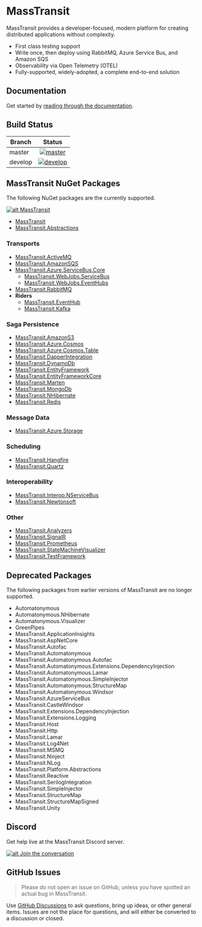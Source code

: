 # MassTransit

MassTransit provides a developer-focused, modern platform for creating distributed applications without complexity.

- First class testing support
- Write once, then deploy using RabbitMQ, Azure Service Bus, and Amazon SQS
- Observability via Open Telemetry (OTEL)
- Fully-supported, widely-adopted, a complete end-to-end solution

## Documentation

Get started by [reading through the documentation](https://masstransit-project.com/).

## Build Status

| Branch  |                                                                                              Status                                                                                              |
|---------|:------------------------------------------------------------------------------------------------------------------------------------------------------------------------------------------------:|
| master  |  [![master](https://github.com/MassTransit/MassTransit/actions/workflows/build.yml/badge.svg?branch=master&event=push)](https://github.com/MassTransit/MassTransit/actions/workflows/build.yml)  |
| develop | [![develop](https://github.com/MassTransit/MassTransit/actions/workflows/build.yml/badge.svg?branch=develop&event=push)](https://github.com/MassTransit/MassTransit/actions/workflows/build.yml) |

## MassTransit NuGet Packages

The following NuGet packages are the currently supported.

[![alt MassTransit](https://img.shields.io/nuget/v/MassTransit.svg "MassTransit")](https://nuget.org/packages/MassTransit/)

* [MassTransit](https://nuget.org/packages/MassTransit/)
* [MassTransit.Abstractions](https://www.nuget.org/packages/MassTransit.Abstractions/)

### Transports

* [MassTransit.ActiveMQ](https://nuget.org/packages/MassTransit.ActiveMQ/)
* [MassTransit.AmazonSQS](https://nuget.org/packages/MassTransit.AmazonSQS/)
* [MassTransit.Azure.ServiceBus.Core](https://nuget.org/packages/MassTransit.Azure.ServiceBus.Core/)
    * [MassTransit.WebJobs.ServiceBus](https://nuget.org/packages/MassTransit.WebJobs.ServiceBus/)
    * [MassTransit.WebJobs.EventHubs](https://nuget.org/packages/MassTransit.WebJobs.EventHubs/)
* [MassTransit.RabbitMQ](https://nuget.org/packages/MassTransit.RabbitMQ/)
* **Riders**
    * [MassTransit.EventHub](https://nuget.org/packages/MassTransit.EventHub/)
    * [MassTransit.Kafka](https://nuget.org/packages/MassTransit.Kafka/)

### Saga Persistence

* [MassTransit.AmazonS3](https://nuget.org/packages/MassTransit.AmazonS3/)
* [MassTransit.Azure.Cosmos](https://nuget.org/packages/MassTransit.Azure.Cosmos/)
* [MassTransit.Azure.Cosmos.Table](https://nuget.org/packages/MassTransit.Azure.Cosmos.Table/)
* [MassTransit.DapperIntegration](https://nuget.org/packages/MassTransit.DapperIntegration/)
* [MassTransit.DynamoDb](https://nuget.org/packages/MassTransit.DynamoDb/)
* [MassTransit.EntityFramework](https://nuget.org/packages/MassTransit.EntityFramework/)
* [MassTransit.EntityFrameworkCore](https://nuget.org/packages/MassTransit.EntityFrameworkCore/)
* [MassTransit.Marten](https://nuget.org/packages/MassTransit.Marten/)
* [MassTransit.MongoDb](https://nuget.org/packages/MassTransit.MongoDb/)
* [MassTransit.NHibernate](https://nuget.org/packages/MassTransit.NHibernate/)
* [MassTransit.Redis](https://nuget.org/packages/MassTransit.Redis/)

### Message Data

* [MassTransit.Azure.Storage](https://nuget.org/packages/MassTransit.Azure.Storage/)

### Scheduling

* [MassTransit.Hangfire](https://nuget.org/packages/MassTransit.Hangfire/)
* [MassTransit.Quartz](https://nuget.org/packages/MassTransit.Quartz/)

### Interoperability

* [MassTransit.Interop.NServiceBus](https://nuget.org/packages/MassTransit.Interop.NServiceBus/)
* [MassTransit.Newtonsoft](https://nuget.org/packages/MassTransit.Newtonsoft/)

### Other

* [MassTransit.Analyzers](https://nuget.org/packages/MassTransit.Analyzers/)
* [MassTransit.SignalR](https://nuget.org/packages/MassTransit.SignalR/)
* [MassTransit.Prometheus](https://nuget.org/packages/MassTransit.Prometheus/)
* [MassTransit.StateMachineVisualizer](https://nuget.org/packages/MassTransit.StateMachineVisualizer/)
* [MassTransit.TestFramework](https://nuget.org/packages/MassTransit.TestFramework/)

## Deprecated Packages

The following packages from earlier versions of MassTransit are no longer supported.

* Automatonymous
* Automatonymous.NHibernate
* Automatonymous.Visualizer
* GreenPipes
* MassTransit.ApplicationInsights
* MassTransit.AspNetCore
* MassTransit.Autofac
* MassTransit.Automatonymous
* MassTransit.Automatonymous.Autofac
* MassTransit.Automatonymous.Extensions.DependencyInjection
* MassTransit.Automatonymous.Lamar
* MassTransit.Automatonymous.SimpleInjector
* MassTransit.Automatonymous.StructureMap
* MassTransit.Automatonymous.Windsor
* MassTransit.AzureServiceBus
* MassTransit.CastleWindsor
* MassTransit.Extensions.DependencyInjection
* MassTransit.Extensions.Logging
* MassTransit.Host
* MassTransit.Http
* MassTransit.Lamar
* MassTransit.Log4Net
* MassTransit.MSMQ
* MassTransit.Ninject
* MassTransit.NLog
* MassTransit.Platform.Abstractions
* MassTransit.Reactive
* MassTransit.SerilogIntegration
* MassTransit.SimpleInjector
* MassTransit.StructureMap
* MassTransit.StructureMapSigned
* MassTransit.Unity

## Discord

Get help live at the MassTransit Discord server.

[![alt Join the conversation](https://img.shields.io/discord/682238261753675864.svg "Discord")](https://discord.gg/rNpQgYn)

## GitHub Issues

> Please do not open an issue on GitHub, unless you have spotted an actual bug in MassTransit.

Use [GitHub Discussions](https://github.com/MassTransit/MassTransit/discussions) to ask questions, bring up ideas, or other general items. Issues are not the
place for questions, and will either be converted to a discussion or closed.
